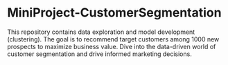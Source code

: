 # MiniProject-CustomerSegmentation
This repository contains data exploration and model development (clustering). The goal is to recommend target customers among 1000 new prospects to maximize business value. Dive into the data-driven world of customer segmentation and drive informed marketing decisions.
